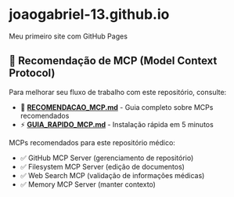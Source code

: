 # joaogabriel-13.github.io
Meu primeiro site com GitHub Pages

## 🤖 Recomendação de MCP (Model Context Protocol)

Para melhorar seu fluxo de trabalho com este repositório, consulte:

- 📄 **[RECOMENDACAO_MCP.md](./RECOMENDACAO_MCP.md)** - Guia completo sobre MCPs recomendados
- ⚡ **[GUIA_RAPIDO_MCP.md](./GUIA_RAPIDO_MCP.md)** - Instalação rápida em 5 minutos

MCPs recomendados para este repositório médico:
- ✅ GitHub MCP Server (gerenciamento de repositório)
- ✅ Filesystem MCP Server (edição de documentos)
- ✅ Web Search MCP (validação de informações médicas)
- ✅ Memory MCP Server (manter contexto)
